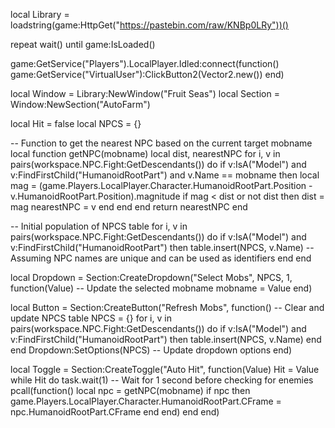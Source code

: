 local Library = loadstring(game:HttpGet("https://pastebin.com/raw/KNBp0LRy"))()

repeat
    wait()
until game:IsLoaded()

game:GetService("Players").LocalPlayer.Idled:connect(function()
    game:GetService("VirtualUser"):ClickButton2(Vector2.new())
end)

local Window = Library:NewWindow("Fruit Seas")
local Section = Window:NewSection("AutoFarm")

local Hit = false
local NPCS = {}

-- Function to get the nearest NPC based on the current target mobname
local function getNPC(mobname)
    local dist, nearestNPC
    for i, v in pairs(workspace.NPC.Fight:GetDescendants()) do
        if v:IsA("Model") and v:FindFirstChild("HumanoidRootPart") and v.Name == mobname then
            local mag = (game.Players.LocalPlayer.Character.HumanoidRootPart.Position - v.HumanoidRootPart.Position).magnitude
            if mag < dist or not dist then
                dist = mag
                nearestNPC = v
            end
        end
    end
    return nearestNPC
end

-- Initial population of NPCS table
for i, v in pairs(workspace.NPC.Fight:GetDescendants()) do
    if v:IsA("Model") and v:FindFirstChild("HumanoidRootPart") then
        table.insert(NPCS, v.Name) -- Assuming NPC names are unique and can be used as identifiers
    end
end

local Dropdown = Section:CreateDropdown("Select Mobs", NPCS, 1, function(Value)
    -- Update the selected mobname
    mobname = Value
end)

local Button = Section:CreateButton("Refresh Mobs", function()
    -- Clear and update NPCS table
    NPCS = {}
    for i, v in pairs(workspace.NPC.Fight:GetDescendants()) do
        if v:IsA("Model") and v:FindFirstChild("HumanoidRootPart") then
            table.insert(NPCS, v.Name)
        end
    end
    Dropdown:SetOptions(NPCS) -- Update dropdown options
end)

local Toggle = Section:CreateToggle("Auto Hit", function(Value)
    Hit = Value
    while Hit do
        task.wait(1) -- Wait for 1 second before checking for enemies
        pcall(function()
            local npc = getNPC(mobname)
            if npc then
                game.Players.LocalPlayer.Character.HumanoidRootPart.CFrame = npc.HumanoidRootPart.CFrame
            end
        end)
    end
end)
